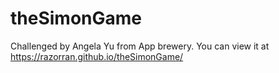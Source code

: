 # theSimonGame
Challenged by Angela Yu from App brewery. 
You can view it at 
https://razorran.github.io/theSimonGame/
